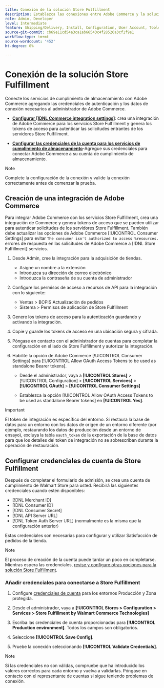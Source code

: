 ```yaml
---
title: Conexión de la solución Store Fulfillment
description: Establezca las conexiones entre Adobe Commerce y la solución Store Fulfillment. Cree y autorice una integración de Adobe Commerce y añada las credenciales de la cuenta Store Fulfillment a la configuración del servicio Adobe Commerce.
role: Admin, Developer
level: Intermediate
feature: Shipping/Delivery, Install, Configuration, User Account, Tools and External Services
source-git-commit: cb69e11cd54a3ca1ab66543c4f28526a3cf1f9e1
workflow-type: tm+mt
source-wordcount: '452'
ht-degree: 0%

---
```


# Conexión de la solución Store Fulfillment

Conecte los servicios de cumplimiento de almacenamiento con Adobe Commerce agregando las credenciales de autenticación y los datos de conexión necesarios al administrador de Adobe Commerce.

- **[Configurar [!DNL Commerce integration settings]](#create-an-adobe-commerce-integration)**: crea una integración de Adobe Commerce para los servicios Store Fulfillment y genera los tokens de acceso para autenticar las solicitudes entrantes de los servidores Store Fulfillment.

- **[Configurar las credenciales de la cuenta para los servicios de cumplimiento de almacenamiento](#configure-store-fulfillment-account-credentials)**-Agregue sus credenciales para conectar Adobe Commerce a su cuenta de cumplimiento de almacenamiento.

>[!NOTE]
>
>Complete la configuración de la conexión y valide la conexión correctamente antes de comenzar la prueba.

## Creación de una integración de Adobe Commerce

Para integrar Adobe Commerce con los servicios Store Fulfillment, crea una integración de Commerce y genera tokens de acceso que se pueden utilizar para autenticar solicitudes de los servidores Store Fulfillment. También debe actualizar las opciones de Adobe Commerce [!UICONTROL Consumer Settings] para evitar `The consumer isn't authorized to access %resources.` errores de respuesta en las solicitudes de Adobe Commerce a [!DNL Store Fulfillment] servicios.

1. Desde Admin, cree la integración para la adquisición de tiendas.

   - Asigne un nombre a la extensión
   - Introduzca su dirección de correo electrónico
   - Introduzca la contraseña de su cuenta de administrador

1. Configure los permisos de acceso a recursos de API para la integración con lo siguiente:

   - Ventas > BOPIS Actualización de pedidos
   - Sistema > Permisos de aplicación de Store Fulfillment

1. Genere los tokens de acceso para la autenticación guardando y activando la integración.

1. Copie y guarde los tokens de acceso en una ubicación segura y cifrada.

1. Póngase en contacto con el administrador de cuentas para completar la configuración en el lado de Store Fulfillment y autorizar la integración.

1. Habilite la opción de Adobe Commerce [!UICONTROL Consumer Settings] para [!UICONTROL Allow OAuth Access Tokens to be used as standalone Bearer tokens].

   - Desde el administrador, vaya a **[!UICONTROL Stores]** > [!UICONTROL Configuration] > **[!UICONTROL Services]** > **[!UICONTROL OAuth]** > **[!UICONTROL Consumer Settings]**

   - Establezca la opción [!UICONTROL Allow OAuth Access Tokens to be used as standalone Bearer tokens] en **[!UICONTROL Yes]**.

>[!IMPORTANT]
>
> El token de integración es específico del entorno. Si restaura la base de datos para un entorno con los datos de origen de un entorno diferente (por ejemplo, restaurando los datos de producción desde un entorno de ensayo), excluya la tabla `oauth_token` de la exportación de la base de datos para que los detalles del token de integración no se sobrescriban durante la operación de restauración.


## Configurar credenciales de cuenta de Store Fulfillment

Después de completar el formulario de admisión, se crea una cuenta de cumplimiento de Walmart Store para usted. Recibirá las siguientes credenciales cuando estén disponibles:

- [!DNL Merchant ID]
- [!DNL Consumer ID]
- [!DNL Consumer Secret]
- [!DNL API Server URL]
- [!DNL Token Auth Server URL] (normalmente es la misma que la configuración anterior)

Estas credenciales son necesarias para configurar y utilizar Satisfacción de pedidos de la tienda.

>[!NOTE]
>
>El proceso de creación de la cuenta puede tardar un poco en completarse. Mientras espera las credenciales, [revise y configure otras opciones para la solución Store Fulfillment](service-config-settings-overview.md).

### Añadir credenciales para conectarse a Store Fulfillment

1. Configure [credenciales de cuenta](enable-general.md) para los entornos Producción y Zona protegida.

1. Desde el administrador, vaya a **[!UICONTROL Stores > Configuration > Services > Store Fulfillment by Walmart Commerce Technologies]**

1. Escriba las credenciales de cuenta proporcionadas para **[!UICONTROL Production environment]**. Todos los campos son obligatorios.

1. Seleccione **[!UICONTROL Save Config]**.

1. Pruebe la conexión seleccionando **[!UICONTROL Validate Credentials]**.

>[!NOTE]
>
>Si las credenciales no son válidas, compruebe que ha introducido los valores correctos para cada entorno y vuelva a validarlas. Póngase en contacto con el representante de cuentas si sigue teniendo problemas de conexión.
